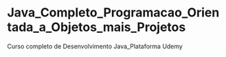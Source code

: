 # Java_Completo_Programacao_Orientada_a_Objetos_mais_Projetos
Curso completo de Desenvolvimento Java_Plataforma Udemy
